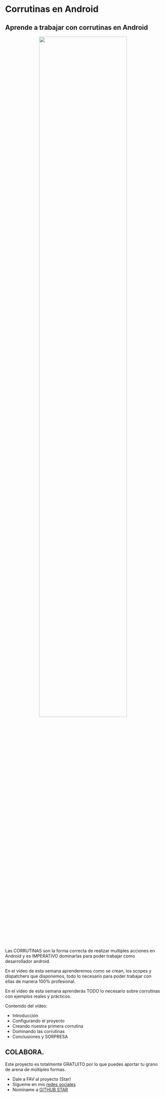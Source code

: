 # Corrutinas en Android

## Aprende a trabajar con corrutinas en Android

<p align="center">
<a href="https://youtu.be/vQ0w4zAe68A">
<img src="https://i.imgur.com/vGR3n49.jpg" style="height: 75%; width:75%;"/></center> </a></p>

Las CORRUTINAS son la forma correcta de realizar multiples acciones en Android y es IMPERATIVO dominarlas para poder trabajar como desarrollador android.

En el vídeo de esta semana aprenderemos como se crean, los scopes y dispatchers que disponemos, todo lo necesario para poder trabajar con ellas de manera 100% profesional.

En el vídeo de esta semana aprenderás TODO lo necesario sobre corrutinas con ejemplos reales y prácticos.

Contenido del vídeo:
<br />
- Introducción
- Configurando el proyecto
- Creando nuestra primera corrutina
- Dominando las corrutinas
- Conclusiones y SORPRESA

## COLABORA.

Este proyecto es totalmente GRATUITO por lo que puedes aportar tu grano de arena de múltiples formas.

- Dale a FAV al proyecto (Star)
- Sígueme en mis [redes sociales](https://aristi.dev)
- Nomíname a [GITHUB STAR](https://stars.github.com/nominate/)
